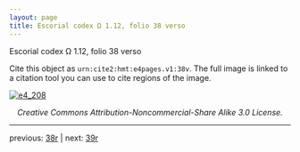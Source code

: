 ```yaml
---
layout: page
title: Escorial codex Ω 1.12, folio 38 verso
---
```


Escorial codex Ω 1.12, folio 38 verso

Cite this object as `urn:cite2:hmt:e4pages.v1:38v`.  The full image is linked to a citation tool you can use to cite regions of the image.

[![e4_208](http://www.homermultitext.org/iipsrv?IIIF=/project/homer/pyramidal/deepzoom/hmt/e4img/2017a/e4_208.tif/full/800,/0/default.jpg)](http://www.homermultitext.org/ict2/?urn=urn:cite2:hmt:e4img.2017a:e4_208) 

<p style="text-align: center; font-style: italic;">Creative Commons Attribution-Noncommercial-Share Alike 3.0 License.</p>

---

previous: [38r](../38r/) | next: [39r](../39r/)
